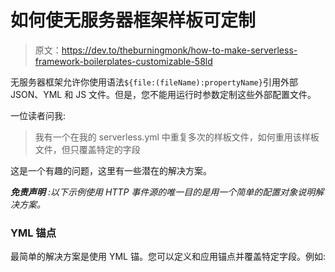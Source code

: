 # 如何使无服务器框架样板可定制

> 原文：<https://dev.to/theburningmonk/how-to-make-serverless-framework-boilerplates-customizable-58ld>

无服务器框架允许你使用语法`${file:(fileName):propertyName}`引用外部 JSON、YML 和 JS 文件。但是，您不能用运行时参数定制这些外部配置文件。

一位读者问我:

> 我有一个在我的 serverless.yml 中重复多次的样板文件，如何重用该样板文件，但只覆盖特定的字段

这是一个有趣的问题，这里有一些潜在的解决方案。

***免责声明*** *:以下示例使用 HTTP 事件源的唯一目的是用一个简单的配置对象说明解决方案。*

### YML 锚点

最简单的解决方案是使用 YML 锚。您可以定义和应用锚点并覆盖特定字段。例如: